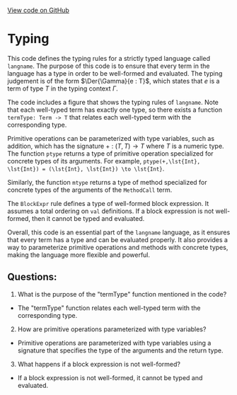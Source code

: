 [View code on GitHub](sigmastate-interpreterhttps://github.com/ScorexFoundation/sigmastate-interpreter/docs/spec/types.tex)

# Typing

This code defines the typing rules for a strictly typed language called `langname`. The purpose of this code is to ensure that every term in the language has a type in order to be well-formed and evaluated. The typing judgement is of the form $\Der{\Gamma}{e : T}$, which states that $e$ is a term of type $T$ in the typing context $\Gamma$.

The code includes a figure that shows the typing rules of `langname`. Note that each well-typed term has exactly one type, so there exists a function `termType: Term -> T` that relates each well-typed term with the corresponding type.

Primitive operations can be parameterized with type variables, such as addition, which has the signature $+~:~ (T,T) \to T$ where $T$ is a numeric type. The function `ptype` returns a type of primitive operation specialized for concrete types of its arguments. For example, `ptype(+,\lst{Int}, \lst{Int}) = (\lst{Int}, \lst{Int}) \to \lst{Int}`.

Similarly, the function `mtype` returns a type of method specialized for concrete types of the arguments of the `MethodCall` term.

The `BlockExpr` rule defines a type of well-formed block expression. It assumes a total ordering on `val` definitions. If a block expression is not well-formed, then it cannot be typed and evaluated.

Overall, this code is an essential part of the `langname` language, as it ensures that every term has a type and can be evaluated properly. It also provides a way to parameterize primitive operations and methods with concrete types, making the language more flexible and powerful.
## Questions: 
 1. What is the purpose of the "termType" function mentioned in the code?
- The "termType" function relates each well-typed term with the corresponding type.

2. How are primitive operations parameterized with type variables?
- Primitive operations are parameterized with type variables using a signature that specifies the type of the arguments and the return type.

3. What happens if a block expression is not well-formed?
- If a block expression is not well-formed, it cannot be typed and evaluated.